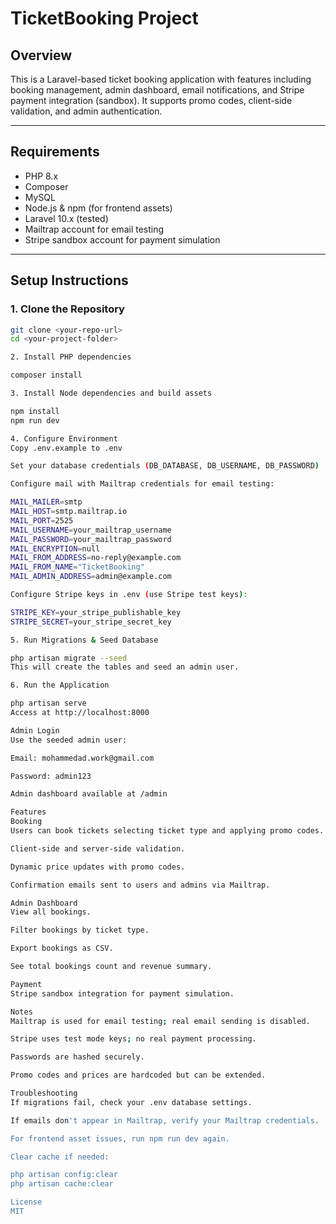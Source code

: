 # TicketBooking Project

## Overview
This is a Laravel-based ticket booking application with features including booking management, admin dashboard, email notifications, and Stripe payment integration (sandbox). It supports promo codes, client-side validation, and admin authentication.

---

## Requirements
- PHP 8.x
- Composer
- MySQL
- Node.js & npm (for frontend assets)
- Laravel 10.x (tested)
- Mailtrap account for email testing
- Stripe sandbox account for payment simulation

---

## Setup Instructions

### 1. Clone the Repository
```bash
git clone <your-repo-url>
cd <your-project-folder>

2. Install PHP dependencies

composer install

3. Install Node dependencies and build assets

npm install
npm run dev

4. Configure Environment
Copy .env.example to .env

Set your database credentials (DB_DATABASE, DB_USERNAME, DB_PASSWORD)

Configure mail with Mailtrap credentials for email testing:

MAIL_MAILER=smtp
MAIL_HOST=smtp.mailtrap.io
MAIL_PORT=2525
MAIL_USERNAME=your_mailtrap_username
MAIL_PASSWORD=your_mailtrap_password
MAIL_ENCRYPTION=null
MAIL_FROM_ADDRESS=no-reply@example.com
MAIL_FROM_NAME="TicketBooking"
MAIL_ADMIN_ADDRESS=admin@example.com

Configure Stripe keys in .env (use Stripe test keys):

STRIPE_KEY=your_stripe_publishable_key
STRIPE_SECRET=your_stripe_secret_key

5. Run Migrations & Seed Database

php artisan migrate --seed
This will create the tables and seed an admin user.

6. Run the Application

php artisan serve
Access at http://localhost:8000

Admin Login
Use the seeded admin user:

Email: mohammedad.work@gmail.com

Password: admin123

Admin dashboard available at /admin

Features
Booking
Users can book tickets selecting ticket type and applying promo codes.

Client-side and server-side validation.

Dynamic price updates with promo codes.

Confirmation emails sent to users and admins via Mailtrap.

Admin Dashboard
View all bookings.

Filter bookings by ticket type.

Export bookings as CSV.

See total bookings count and revenue summary.

Payment
Stripe sandbox integration for payment simulation.

Notes
Mailtrap is used for email testing; real email sending is disabled.

Stripe uses test mode keys; no real payment processing.

Passwords are hashed securely.

Promo codes and prices are hardcoded but can be extended.

Troubleshooting
If migrations fail, check your .env database settings.

If emails don't appear in Mailtrap, verify your Mailtrap credentials.

For frontend asset issues, run npm run dev again.

Clear cache if needed:

php artisan config:clear
php artisan cache:clear

License
MIT